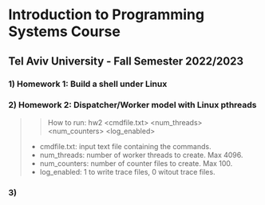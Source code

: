 # Introduction to Programming Systems Course 
## Tel Aviv University - Fall Semester 2022/2023

### 1) Homework 1: Build a shell under Linux

### 2) Homework 2: Dispatcher/Worker model with Linux pthreads
> > How to run:   hw2 <cmdfile.txt> <num_threads> <num_counters> <log_enabled>
> - cmdfile.txt: input text file containing the commands.
> - num_threads: number of worker threads to create. Max 4096.
> - num_counters: number of counter files to create. Max 100.
> - log_enabled: 1 to write trace files, 0 witout trace files.

### 3) 

